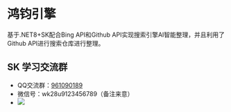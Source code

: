 # 鸿钧引擎

基于.NET8+SK配合Bing API和Github API实现搜索引擎AI智能整理，并且利用了Github API进行搜索仓库进行整理。

## SK 学习交流群

- QQ交流群：[961090189 ](https://qm.qq.com/q/kMD5ezot4A)
- 微信号：wk28u9123456789（备注来意）
- ![](https://code-token.oss-cn-beijing.aliyuncs.com/1717397187998.jpg)
